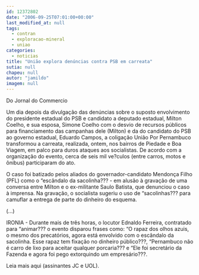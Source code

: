 ```yaml
---
id: 12372802
date: "2006-09-25T07:01:00+00:00"
last_modified_at: null
tags:
  - contran
  - exploracao-mineral
  - uniao
categories:
  - noticias
title: "União explora denúncias contra PSB em carreata"
sutia: null
chapeu: null
autor: "jamildo"
imagem: null
---
```

<p>Do Jornal do Commercio</p>
<p>Um dia depois da divulga&ccedil;&atilde;o das den&uacute;ncias sobre o suposto envolvimento do presidente estadual do PSB e candidato a deputado estadual, Milton Coelho, e sua esposa, Simone Coelho com o desvio de recursos p&uacute;blicos para financiamento das campanhas dele (Milton) e da do candidato do PSB ao governo estadual, Eduardo Campos, a coliga&ccedil;&atilde;o Uni&atilde;o Por Pernambuco transformou a carreata, realizada, ontem, nos bairros de Piedade e Boa Viagem, em palco para duros ataques aos socialistas. De acordo com a organiza&ccedil;&atilde;o do evento, cerca de seis mil ve?culos (entre carros, motos e &ocirc;nibus) participaram do ato.</p>
<p>O caso foi batizado pelos aliados do governador-candidato Mendon&ccedil;a Filho (PFL) como o &ldquo;esc&acirc;ndalo da sacolinha??? - em alus&atilde;o &agrave; grava&ccedil;&atilde;o de uma conversa entre Milton e o ex-militante Saulo Batista, que denunciou o caso &agrave; imprensa. Na grava&ccedil;&atilde;o, o socialista sugeriu o uso de &ldquo;sacolinhas??? para camuflar a entrega de parte do dinheiro do esquema.</p>
<p>(...)</p>
<p>IRONIA - Durante mais de tr&ecirc;s horas, o locutor Ednaldo Ferreira, contratado para &ldquo;animar??? o evento disparou frases como: &ldquo;O rapaz dos olhos azuis, o mesmo dos precat&oacute;rios, agora est&aacute; envolvido com o esc&acirc;ndalo da sacolinha. Esse rapaz tem fixa&ccedil;&atilde;o no dinheiro p&uacute;blico???, &ldquo;Pernambuco n&atilde;o &eacute; carro de lixo para aceitar qualquer porcaria??? e &ldquo;Ele foi secret&aacute;rio da Fazenda e agora foi pego extorquindo um empres&aacute;rio???.</p>
<p>Leia mais aqui (assinantes JC e UOL).</p>
